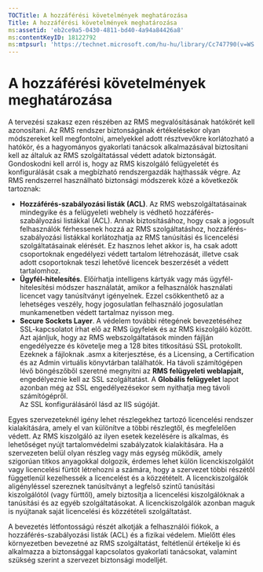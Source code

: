 ```yaml
---
TOCTitle: A hozzáférési követelmények meghatározása
Title: A hozzáférési követelmények meghatározása
ms:assetid: 'eb2ce9a5-0430-4811-bd40-4a94a84426a8'
ms:contentKeyID: 18122792
ms:mtpsurl: 'https://technet.microsoft.com/hu-hu/library/Cc747790(v=WS.10)'
---
```


A hozzáférési követelmények meghatározása
=========================================

A tervezési szakasz ezen részében az RMS megvalósításának hatókörét kell azonosítani. Az RMS rendszer biztonságának értékelésekor olyan módszereket kell megfontolni, amelyekkel adott résztvevőkre korlátozható a hatókör, és a hagyományos gyakorlati tanácsok alkalmazásával biztosítani kell az általuk az RMS szolgáltatással védett adatok biztonságát. Gondoskodni kell arról is, hogy az RMS kiszolgáló felügyeletét és konfigurálását csak a megbízható rendszergazdák hajthassák végre. Az RMS rendszerrel használható biztonsági módszerek közé a következők tartoznak:

-   **Hozzáférés-szabályozási listák (ACL)**. Az RMS webszolgáltatásainak mindegyike és a felügyeleti webhely is védhető hozzáférés-szabályozási listákkal (ACL). Annak biztosításához, hogy csak a jogosult felhasználók férhessenek hozzá az RMS szolgáltatáshoz, hozzáférés-szabályozási listákkal korlátozhatja az RMS tanúsítási és licencelési szolgáltatásainak elérését. Ez hasznos lehet akkor is, ha csak adott csoportoknak engedélyezi védett tartalom létrehozását, illetve csak adott csoportoknak teszi lehetővé licencek beszerzését a védett tartalomhoz.
-   **Ügyfél-hitelesítés**. Előírhatja intelligens kártyák vagy más ügyfél-hitelesítési módszer használatát, amikor a felhasználók használati licencet vagy tanúsítványt igényelnek. Ezzel csökkenthető az a lehetséges veszély, hogy jogosulatlan felhasználó jogosulatlan munkamenetben védett tartalmaz nyisson meg.
-   **Secure Sockets Layer**. A védelem további rétegének bevezetéséhez SSL-kapcsolatot írhat elő az RMS ügyfelek és az RMS kiszolgáló között. Azt ajánljuk, hogy az RMS webszolgáltatások minden fájlján engedélyezze és követelje meg a 128 bites titkosítású SSL protokollt. Ezeknek a fájloknak .asmx a kiterjesztése, és a Licensing, a Certification és az Admin virtuális könyvtárban találhatók. Ha távoli számítógépen lévő böngészőből szeretné megnyitni az **RMS felügyeleti weblapjait,** engedélyeznie kell az SSL szolgáltatást. A **Globális felügyelet** lapot azonban még az SSL engedélyezésekor sem nyithatja meg távoli számítógépről.  
Az SSL konfigurálásáról lásd az IIS súgóját.

Egyes szervezeteknél igény lehet részlegekhez tartozó licencelési rendszer kialakítására, amely el van különítve a többi részlegtől, és megfelelően védett. Az RMS kiszolgáló az ilyen esetek kezelésére is alkalmas, és lehetőséget nyújt tartalomvédelmi szabályzatok kialakítására. Ha a szervezeten belül olyan részleg vagy más egység működik, amely szigorúan titkos anyagokkal dolgozik, érdemes lehet külön licenckiszolgálót vagy licencelési fürtöt létrehozni a számára, hogy a szervezet többi részétől függetlenül kezelhessék a licencelést és a közzétételt. A licenckiszolgálók aligényléssel szereznek tanúsítványt a legfelső szintű tanúsítási kiszolgálótól (vagy fürttől), amely biztosítja a licencelési kiszolgálóknak a tanúsítási és az egyéb szolgáltatásokat. A licenckiszolgálók azonban maguk is nyújtanak saját licencelési és közzétételi szolgáltatást.

A bevezetés létfontosságú részét alkotják a felhasználói fiókok, a hozzáférés-szabályozási listák (ACL) és a fizikai védelem. Mielőtt éles környezetben bevezetné az RMS szolgáltatást, feltétlenül értékelje ki és alkalmazza a biztonsággal kapcsolatos gyakorlati tanácsokat, valamint szükség szerint a szervezet biztonsági modelljét.
